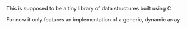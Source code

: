 This is supposed to be a tiny library of data structures built using C.

For now it only features an implementation of a generic, dynamic array.
